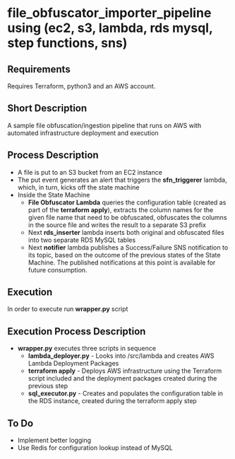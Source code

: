 # file_obfuscator_importer_pipeline using (ec2, s3, lambda, rds mysql, step functions, sns) 
<h2>
  Requirements
</h2>
Requires Terraform, python3 and an AWS account.
<h2>
  Short Description
</h2>  
A sample file obfuscation/ingestion pipeline that runs on AWS with automated infrastructure deployment and execution
<h2>
  Process Description
</h2>  
<ul>
  <li>A file is put to an S3 bucket from an EC2 instance</li>
  <li>The put event generates an alert that triggers the <b>sfn_triggerer</b> lambda, which, in turn, kicks off the state machine </li>
  <li>Inside the State Machine
  <ul>
    <li><b>File Obfuscator Lambda</b> queries the configuration table (created as part of the <b>terraform apply</b>), extracts the column names for the given file name that need to be obfuscated, obfuscates the columns in the source file and writes the result to a separate S3 prefix</li>
    <li>Next <b>rds_inserter</b> lambda inserts both original and obfuscated files into two separate RDS MySQL tables</li>
    <li>Next <b>notifier</b> lambda publishes a Success/Failure SNS notification to its topic, based on the outcome of the previous states of the State Machine. The published notifications at this point is available for future consumption.</li>
  </ul>
</ul>
<h2>
  Execution
</h2>
In order to execute run <B>wrapper.py</b> script
<h2>
  Execution Process Description
</h2>
<ul>
  <li><b>wrapper.py</b> executes three scripts in sequence
  <ul>  
    <li><b>lambda_deployer.py</b> - Looks into /src/lambda and creates AWS Lambda Deployment Packages</li>
    <li><b>terraform apply</b> - Deploys AWS infrastructure using the Terraform script included and the deployment packages created during the previous step</li>
    <li><b>sql_executor.py</b> - Creates and populates the configuration table in the RDS instance, created during the terraform apply step</li>
  </ul>
</ul>
<h2>
  To Do
</h2>
<ul>
  <li>Implement better logging</li>
  <li>Use Redis for configuration lookup instead of MySQL</li>
</ul>  
